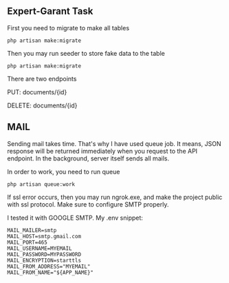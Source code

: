 ## Expert-Garant Task

First you need to migrate to make all tables
```shell
php artisan make:migrate
```

Then you may run seeder to store fake data to the table
```shell
php artisan make:migrate
```

There are two endpoints

PUT: documents/{id}

DELETE: documents/{id}

## MAIL
Sending mail takes time. That's why I have used queue job. It means, JSON response will be returned immediately when you request
to the API endpoint. In the background, server itself sends all mails.

In order to work, you need to run queue
```shell
php artisan queue:work
```

If ssl error occurs, then you may run ngrok.exe, and make the project public with ssl protocol.
Make sure to configure SMTP properly.

I tested it with GOOGLE SMTP. My .env snippet:
```dotenv
MAIL_MAILER=smtp
MAIL_HOST=smtp.gmail.com
MAIL_PORT=465
MAIL_USERNAME=MYEMAIL
MAIL_PASSWORD=MYPASSWORD
MAIL_ENCRYPTION=starttls
MAIL_FROM_ADDRESS="MYEMAIL"
MAIL_FROM_NAME="${APP_NAME}"
```
